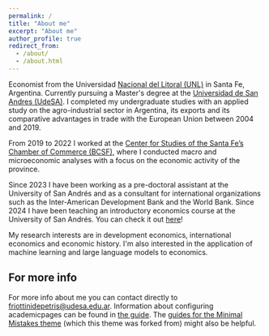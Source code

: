 ```yaml
---
permalink: /
title: "About me"
excerpt: "About me"
author_profile: true
redirect_from: 
  - /about/
  - /about.html
---
```


Economist from the Universidad [Nacional del Litoral (UNL)](https://www.fce.unl.edu.ar/) in Santa Fe, Argentina. Currently pursuing a Master's degree at the  [Universidad de San Andres (UdeSA)](https://udesa.edu.ar/departamento-de-economia/maestria-en-economia). I completed my undergraduate studies with an applied study on the agro-industrial sector in Argentina, its exports and its comparative advantages in trade with the European Union between 2004 and 2019.

From 2019 to 2022 I worked at the [Center for Studies of the Santa Fe’s Chamber of Commerce (BCSF)](https://www.bcsf.com.ar/ces/index.php), where I conducted macro and microeconomic analyses with a focus on the economic activity of the province.

Since 2023 I have been working as a pre-doctoral assistant at the University of San Andrés and as a consultant for international organizations such as the Inter-American Development Bank and the World Bank. Since 2024 I have been teaching an introductory economics course at the University of San Andrés. You can check it out [here](https://github.com/francoriottini/EcoIUdeSA)!

My research interests are in development economics, international economics and economic history. I'm also interested in the application of machine learning and large language models to economics.

For more info
------
For more info about me you can contact directly to friottinidepetris@udesa.edu.ar. Information about configuring academicpages can be found in [the guide](https://academicpages.github.io/markdown/). The [guides for the Minimal Mistakes theme](https://mmistakes.github.io/minimal-mistakes/docs/configuration/) (which this theme was forked from) might also be helpful.
